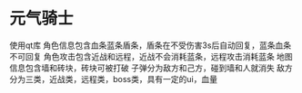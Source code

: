 # 元气骑士
使用qt库
角色信息包含血条蓝条盾条，盾条在不受伤害3s后自动回复，蓝条血条不可回复
角色攻击包含近战和远程，近战不会消耗蓝条，远程攻击消耗蓝条
地图信息包含墙和砖块，砖块可被打破
子弹分为敌方和己方，碰到墙和人就消失
敌方分为三类，近战类，远程类，boss类，具有一定的ui，血量